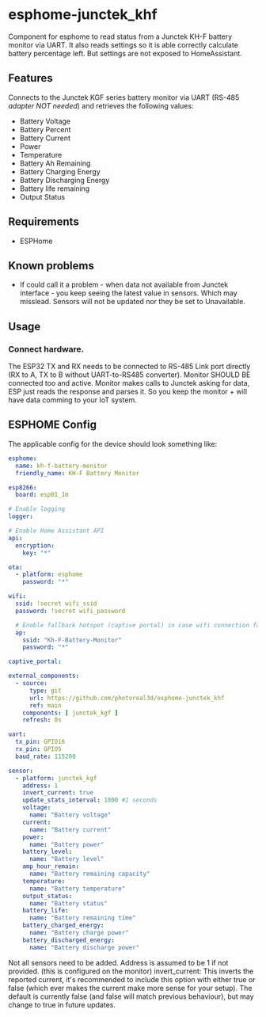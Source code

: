 # esphome-junctek_khf
Component for esphome to read status from a Junctek KH-F battery monitor via UART. It also reads settings so it is able correctly calculate battery percentage left. But settings are not exposed to HomeAssistant.

## Features
Connects to the Junctek KGF series battery monitor via UART (RS-485 *adapter NOT needed*) and retrieves the following values:

* Battery Voltage
* Battery Percent
* Battery Current
* Power
* Temperature
* Battery Ah Remaining
* Battery Charging Energy
* Battery Discharging Energy
* Battery life remaining
* Output Status

## Requirements
* ESPHome

## Known problems
* If could call it a problem - when data not available from Junctek interface - you keep seeing the latest value in sensors. Which may misslead. Sensors will not be updated nor they be set to Unavailable.

## Usage
### Connect hardware.
The ESP32 TX and RX needs to be connected to RS-485 Link port directly (RX to A, TX to B without UART-to-RS485 converter). Monitor SHOULD BE connected too and active. Monitor makes calls to Junctek asking for data, ESP just reads the response and parses it. So you keep the monitor + will have data comming to your IoT system.

## ESPHOME Config
The applicable config for the device should look something like:

```yaml
esphome:
  name: kh-f-battery-monitor
  friendly_name: KH-F Battery Monitor

esp8266:
  board: esp01_1m

# Enable logging
logger:

# Enable Home Assistant API
api:
  encryption:
    key: "*"

ota:
  - platform: esphome
    password: "*"

wifi:
  ssid: !secret wifi_ssid
  password: !secret wifi_password

  # Enable fallback hotspot (captive portal) in case wifi connection fails
  ap:
    ssid: "Kh-F-Battery-Monitor"
    password: "*"

captive_portal:

external_components:
  - source:
      type: git
      url: https://github.com/photoreal3d/esphome-junctek_khf
      ref: main
    components: [ junctek_kgf ]
    refresh: 0s

uart:
  tx_pin: GPIO16
  rx_pin: GPIO5
  baud_rate: 115200

sensor:
  - platform: junctek_kgf
    address: 1
    invert_current: true
    update_stats_interval: 1000 #1 seconds
    voltage:
      name: "Battery voltage"
    current:
      name: "Battery current"
    power:
      name: "Battery power"
    battery_level:
      name: "Battery level"
    amp_hour_remain:
      name: "Battery remaining capacity"           
    temperature:
      name: "Battery temperature"
    output_status:
      name: "Battery status"
    battery_life:
      name: "Battery remaining time"
    battery_charged_energy:
      name: "Battery charge power"
    battery_discharged_energy:
      name: "Battery discharge power"
```

Not all sensors need to be added.
Address is assumed to be 1 if not provided. (this is configured on the monitor)
invert_current: This inverts the reported current, it's recommended to include this option with either true or false (which ever makes the current make more sense for your setup). The default is currently false (and false will match previous behaviour), but may change to true in future updates.

